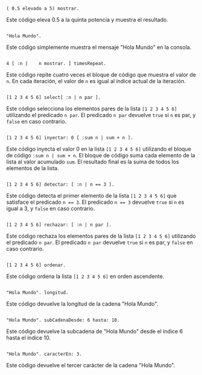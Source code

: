 ```smalltalk

( 0.5 elevado a 5) mostrar.
```

Este código eleva 0.5 a la quinta potencia y muestra el resultado.

```smalltalk 

"Hola Mundo".
```

Este código simplemente muestra el mensaje "Hola Mundo" en la consola.

```smalltalk 

4 [ :n | 	n mostrar. ] timesRepeat.
```

Este código repite cuatro veces el bloque de código que muestra el valor de `n`. En cada iteración, el valor de `n` es igual al índice actual de la iteración.

```smalltalk 

[1 2 3 4 5 6] select[ :n | n par ].
```

Este código selecciona los elementos pares de la lista `[1 2 3 4 5 6]` utilizando el predicado `n par`. El predicado `n par` devuelve `true` si `n` es par, y `false` en caso contrario.

```smalltalk 

[1 2 3 4 5 6] inyectar: 0 [ :sum n | sum + n ].
```

Este código inyecta el valor 0 en la lista `[1 2 3 4 5 6]` utilizando el bloque de código `:sum n | sum + n`. El bloque de código suma cada elemento de la lista al valor acumulado `sum`. El resultado final es la suma de todos los elementos de la lista.

```smalltalk 

[1 2 3 4 5 6] detectar: [ :n | n == 3 ].
```

Este código detecta el primer elemento de la lista `[1 2 3 4 5 6]` que satisface el predicado `n == 3`. El predicado `n == 3` devuelve `true` si `n` es igual a 3, y `false` en caso contrario.

```smalltalk 

[1 2 3 4 5 6] rechazar: [ :n | n par ].
```

Este código rechaza los elementos pares de la lista `[1 2 3 4 5 6]` utilizando el predicado `n par`. El predicado `n par` devuelve `true` si `n` es par, y `false` en caso contrario.

```smalltalk 

[1 2 3 4 5 6] ordenar.
```

Este código ordena la lista `[1 2 3 4 5 6]` en orden ascendente.

```smalltalk 

"Hola Mundo". longitud.
```

Este código devuelve la longitud de la cadena "Hola Mundo".

```smalltalk 

"Hola Mundo". subCadenaDesde: 6 hasta: 10.
```

Este código devuelve la subcadena de "Hola Mundo" desde el índice 6 hasta el índice 10.

```smalltalk 

"Hola Mundo". caracterEn: 3.
```

Este código devuelve el tercer carácter de la cadena "Hola Mundo".